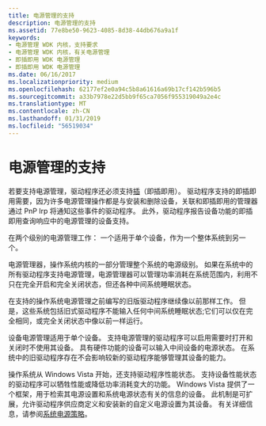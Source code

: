 ```yaml
---
title: 电源管理的支持
description: 电源管理的支持
ms.assetid: 77e8be50-9623-4085-8d38-44db676a9a1f
keywords:
- 电源管理 WDK 内核，支持要求
- 电源管理 WDK 内核，有关电源管理
- 即插即用 WDK 电源管理
- 即插即用 WDK 电源管理
ms.date: 06/16/2017
ms.localizationpriority: medium
ms.openlocfilehash: 62177ef2e0a94c5b8a61616a69b17cf142b596b5
ms.sourcegitcommit: a33b7978e22d5bb9f65ca7056f955319049a2e4c
ms.translationtype: MT
ms.contentlocale: zh-CN
ms.lasthandoff: 01/31/2019
ms.locfileid: "56519034"
---
```

# <a name="support-for-power-management"></a>电源管理的支持





若要支持电源管理，驱动程序还必须支持[插](implementing-plug-and-play.md)（即插即用）。 驱动程序支持的即插即用需要，因为许多电源管理操作都是与安装和删除设备，关联和即插即用的管理器通过 PnP Irp 将通知这些事件的驱动程序。 此外，驱动程序报告设备功能的即插即用查询响应中的电源管理的设备支持。

在两个级别的电源管理工作： 一个适用于单个设备，作为一个整体系统到另一个。

电源管理器，操作系统内核的一部分管理整个系统的电源级别。 如果在系统中的所有驱动程序支持电源管理，电源管理器可以管理功率消耗在系统范围内，利用不只在完全开启和完全关闭状态，但还各种中间系统睡眠状态。

在支持的操作系统电源管理之前编写的旧版驱动程序继续像以前那样工作。 但是，这些系统包括旧式驱动程序不能输入任何中间系统睡眠状态;它们可以仅在完全相同，或完全关闭状态中像以前一样运行。

设备电源管理适用于单个设备。 支持电源管理的驱动程序可以启用需要时打开和关闭时不使用其设备。 具有硬件功能的设备可以输入中间设备的电源状态。 在系统中的旧驱动程序存在不会影响较新的驱动程序能够管理其设备的能力。

操作系统从 Windows Vista 开始，还支持驱动程序性能状态。 支持设备性能状态的驱动程序可以牺牲性能或降低功率消耗变大的功能。 Windows Vista 提供了一个框架，用于检索其电源设置和系统电源状态有关的信息的设备。 此机制是可扩展，允许驱动程序供应商定义和安装新的自定义电源设置为其设备。 有关详细信息，请参阅[系统电源策略](system-power-policy.md)。

 

 




